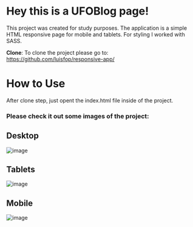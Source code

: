 
# Hey this is a UFOBlog page!


  

This project  was created for study purposes. The application is a simple HTML responsive page for mobile and tablets.
For styling I worked with SASS.


**Clone**:
To clone the project please go to:
https://github.com/luisfop/responsive-app/


# How to Use
After clone step, just opent the index.html file inside of the project.




### Please check it out some images of the project:
## Desktop
![image](https://user-images.githubusercontent.com/42620311/180060071-e80ea8c2-f0df-4434-8eab-76425f6604a2.png)




## Tablets
![image](https://user-images.githubusercontent.com/42620311/180059639-e9b49dd6-e957-4fd7-a6dd-285b3dafbc4e.png)



## Mobile
![image](https://user-images.githubusercontent.com/42620311/180059709-a54489b1-7387-42b7-9c4c-9550a3ef1787.png)
